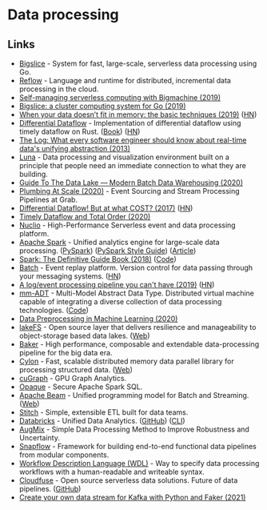 # Data processing

## Links

* [Bigslice](https://bigslice.io/) - System for fast, large-scale, serverless data processing using Go.
* [Reflow](https://github.com/grailbio/reflow) - Language and runtime for distributed, incremental data processing in the cloud.
* [Self-managing serverless computing with Bigmachine \(2019\)](https://medium.com/grail-eng/self-managing-serverless-computing-with-bigmachine-e75bd412ef5a)
* [Bigslice: a cluster computing system for Go \(2019\)](https://medium.com/grail-eng/bigslice-a-cluster-computing-system-for-go-7e03acd2419b)
* [When your data doesn’t fit in memory: the basic techniques \(2019\)](https://pythonspeed.com/articles/data-doesnt-fit-in-memory/) \([HN](https://news.ycombinator.com/item?id=21508542)\)
* [Differential Dataflow](https://github.com/TimelyDataflow/differential-dataflow) - Implementation of differential dataflow using timely dataflow on Rust. \([Book](https://timelydataflow.github.io/differential-dataflow/introduction.html)\) \([HN](https://news.ycombinator.com/item?id=24837031)\)
* [The Log: What every software engineer should know about real-time data's unifying abstraction \(2013\)](https://engineering.linkedin.com/distributed-systems/log-what-every-software-engineer-should-know-about-real-time-datas-unifying)
* [Luna](https://luna-lang.org/index.html#Overview) - Data processing and visualization environment built on a principle that people need an immediate connection to what they are building.
* [Guide To The Data Lake — Modern Batch Data Warehousing \(2020\)](https://towardsdatascience.com/a-guide-to-modern-batch-data-warehousing-extraction-f63bfa6ef878)
* [Plumbing At Scale \(2020\)](https://engineering.grab.com/plumbing-at-scale) - Event Sourcing and Stream Processing Pipelines at Grab.
* [Differential Dataflow! But at what COST? \(2017\)](https://github.com/frankmcsherry/blog/blob/master/posts/2017-10-23.md) \([HN](https://news.ycombinator.com/item?id=22094512)\)
* [Timely Dataflow and Total Order \(2020\)](http://justinjaffray.com/timely-dataflow-and-total-order/)
* [Nuclio](https://github.com/nuclio/nuclio) - High-Performance Serverless event and data processing platform.
* [Apache Spark](https://github.com/apache/spark) - Unified analytics engine for large-scale data processing. \([PySpark](https://github.com/apache/spark/tree/master/python/pyspark)\) \([PySpark Style Guide](https://github.com/palantir/pyspark-style-guide)\) \([Article](https://medium.com/palantir/a-pyspark-style-guide-for-real-world-data-scientists-1727fda397e9)\)
* [Spark: The Definitive Guide Book \(2018\)](https://www.oreilly.com/library/view/spark-the-definitive/9781491912201/) \([Code](https://github.com/databricks/Spark-The-Definitive-Guide)\)
* [Batch](https://batch.sh/) - Event replay platform. Version control for data passing through your messaging systems. \([HN](https://news.ycombinator.com/item?id=24188214)\)
* [A log/event processing pipeline you can't have \(2019\)](https://apenwarr.ca/log/20190216) \([HN](https://news.ycombinator.com/item?id=24275683)\)
* [mm-ADT](http://www.mm-adt.org/) - Multi-Model Abstract Data Type. Distributed virtual machine capable of integrating a diverse collection of data processing technologies. \([Code](https://github.com/mm-adt/vm)\)
* [Data Preprocessing in Machine Learning \(2020\)](https://serokell.io/blog/data-preprocessing)
* [lakeFS](https://github.com/treeverse/lakeFS) - Open source layer that delivers resilience and manageability to object-storage based data lakes. \([Web](https://lakefs.io/)\)
* [Baker](https://github.com/AdRoll/baker) - High performance, composable and extendable data-processing pipeline for the big data era.
* [Cylon](https://github.com/cylondata/cylon) - Fast, scalable distributed memory data parallel library for processing structured data. \([Web](https://cylondata.org/)\)
* [cuGraph](https://github.com/rapidsai/cugraph) - GPU Graph Analytics.
* [Opaque](https://github.com/mc2-project/opaque) - Secure Apache Spark SQL.
* [Apache Beam](https://github.com/apache/beam) - Unified programming model for Batch and Streaming. \([Web](https://beam.apache.org/)\)
* [Stitch](https://www.stitchdata.com/) - Simple, extensible ETL built for data teams.
* [Databricks](https://databricks.com/) - Unified Data Analytics. \([GitHub](https://github.com/databricks)\) \([CLI](https://github.com/databricks/databricks-cli)\)
* [AugMix](https://github.com/google-research/augmix) - Simple Data Processing Method to Improve Robustness and Uncertainty.
* [Snapflow](https://github.com/kvh/snapflow) - Framework for building end-to-end functional data pipelines from modular components.
* [Workflow Description Language \(WDL\)](https://github.com/openwdl/wdl) - Way to specify data processing workflows with a human-readable and writeable syntax.
* [Cloudfuse](https://www.cloudfuse.io/) - Open source serverless data solutions. Future of data pipelines. \([GitHub](https://github.com/cloudfuse-io)\)
* [Create your own data stream for Kafka with Python and Faker \(2021\)](https://aiven.io/blog/create-your-own-data-stream-for-kafka-with-python-and-faker)

